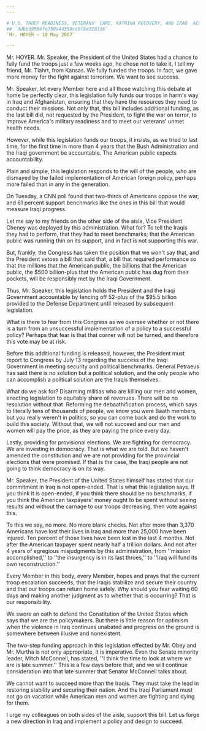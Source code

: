 ```yaml
---
---

# U.S. TROOP READINESS, VETERANS' CARE, KATRINA RECOVERY, AND IRAQ  ACCOUNTABILITY APPROPRIATIONS ACT, 2007
## `3dbb39566fe750a4d358cc9f8e310316`
`Mr. HOYER — 10 May 2007`

---
```



Mr. HOYER. Mr. Speaker, the President of the United States had a 
chance to fully fund the troops just a few weeks ago, he chose not to 
take it, I tell my friend, Mr. Tiahrt, from Kansas. We fully funded the 
troops. In fact, we gave more money for the fight against terrorism. We 
want to see success.

Mr. Speaker, let every Member here and all those watching this debate 
at home be perfectly clear, this legislation fully funds our troops in 
harm's way in Iraq and Afghanistan, ensuring that they have the 
resources they need to conduct their missions. Not only that, this bill 
includes additional funding, as the last bill did, not requested by the 
President, to fight the war on terror, to improve America's military 
readiness and to meet our veterans' unmet health needs.

However, while this legislation funds our troops, it insists, as we 
tried to last time, for the first time in more than 4 years that the 
Bush Administration and the Iraqi government be accountable. The 
American public expects accountability.

Plain and simple, this legislation responds to the will of the 
people, who are dismayed by the failed implementation of American 
foreign policy, perhaps more failed than in any in the generation.

On Tuesday, a CNN poll found that two-thirds of Americans oppose the 
war, and 61 percent support benchmarks like the ones in this bill that 
would measure Iraqi progress.



Let me say to my friends on the other side of the aisle, Vice 
President Cheney was deployed by this administration. What for? To tell 
the Iraqis they had to perform, that they had to meet benchmarks; that 
the American public was running thin on its support, and in fact is not 
supporting this war.

But, frankly, the Congress has taken the position that we won't say 
that, and the President vetoes a bill that said that, a bill that 
required performance so that the millions that the American public, the 
billions that the American public, the $500 billion-plus that the 
American public has dug from their pockets, will be responsibly met by 
the Iraqi Government.

Thus, Mr. Speaker, this legislation holds the President and the Iraqi 
Government accountable by fencing off 52-plus of the $95.5 billion 
provided to the Defense Department until released by subsequent 
legislation.

What is there to fear from this Congress as we oversee whether or not 
there is a turn from an unsuccessful implementation of a policy to a 
successful policy? Perhaps that fear is that that corner will not be 
turned, and therefore this vote may be at risk.

Before this additional funding is released, however, the President 
must report to Congress by July 13 regarding the success of the Iraqi 
Government in meeting security and political benchmarks. General 
Petraeus has said there is no solution but a political solution, and 
the only people who can accomplish a political solution are the Iraqis 
themselves.

What do we ask for? Disarming militias who are killing our men and 
women, enacting legislation to equitably share oil revenues. There will 
be no resolution without that. Reforming the debaathification process, 
which says to literally tens of thousands of people, we know you were 
Baath members, but you really weren't in politics, so you can come back 
and do the work to build this society. Without that, we will not 
succeed and our men and women will pay the price, as they are paying 
the price every day.

Lastly, providing for provisional elections. We are fighting for 
democracy. We are investing in democracy. That is what we are told. But 
we haven't amended the constitution and we are not providing for the 
provincial elections that were promised. If that is the case, the Iraqi 
people are not going to think democracy is on its way.

Mr. Speaker, the President of the United States himself has stated 
that our commitment in Iraq is not open-ended. That is what this 
legislation says. If you think it is open-ended, if you think there 
should be no benchmarks, if you think the American taxpayers' money 
ought to be spent without seeing results and without the carnage to our 
troops decreasing, then vote against this.

To this we say, no more. No more blank checks. Not after more than 
3,370 Americans have lost their lives in Iraq and more than 25,000 have 
been injured. Ten percent of those lives have been lost in the last 4 
months. Not after the American taxpayer spent nearly half a trillion 
dollars. And not after 4 years of egregious misjudgments by this 
administration, from ''mission accomplished,'' to ''the insurgency is 
in its last throes,'' to ''Iraq will fund its own reconstruction.''

Every Member in this body, every Member, hopes and prays that the 
current troop escalation succeeds, that the Iraqis stabilize and secure 
their country and that our troops can return home safely. Why should 
you fear waiting 60 days and making another judgment as to whether that 
is occurring? That is our responsibility.

We swore an oath to defend the Constitution of the United States 
which says that we are the policymakers. But there is little reason for 
optimism when the violence in Iraq continues unabated and progress on 
the ground is somewhere between illusive and nonexistent.

The two-step funding approach in this legislation effected by Mr. 
Obey and Mr. Murtha is not only appropriate, it is imperative. Even the 
Senate minority leader, Mitch McConnell, has stated, ''I think the time 
to look at where we are is late summer.'' This is a few days before 
that, and we will continue consideration into that late summer that 
Senator McConnell talks about.

We cannot want to succeed more than the Iraqis. They must take the 
lead in restoring stability and securing their nation. And the Iraqi 
Parliament must not go on vacation while American men and women are 
fighting and dying for them.

I urge my colleagues on both sides of the aisle, support this bill. 
Let us forge a new direction in Iraq and implement a policy and design 
to succeed.